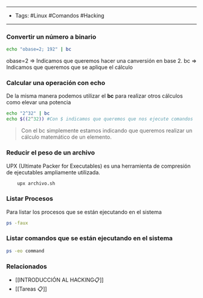 ----
- Tags: #Linux #Comandos #Hacking 
------

### Convertir un número a binario

```bash
echo "obase=2; 192" | bc
```

obase=2 => Indicamos que queremos hacer una canversión en base 2. 
bc => Indicamos que queremos que se aplique el cálculo

### Calcular una operación con echo
De la misma manera podemos utilizar el **bc** para realizar otros cálculos como elevar una potencia
```bash
echo "2^32" | bc
echo $((2^32)) #Con $ indicamos que queremos que nos ejecute comandos
```

> Con el bc simplemente estamos indicando que queremos realizar un cálculo matemático de un elemento.

### Reducir el peso de un archivo
UPX (Ultimate Packer for Executables) es una herramienta de compresión de ejecutables ampliamente utilizada.
```bash
	upx archivo.sh
```

### Listar Procesos
Para listar los procesos que se están ejecutando en el sistema
```bash
ps -faux
```

### Listar comandos que se están ejecutando en el sistema
```bash
ps -eo command
```

### Relacionados
- [[INTRODUCCIÓN AL HACKING📋]]
- [[Tareas 📋]]